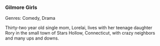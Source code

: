 ### Gilmore Girls

Genres: Comedy, Drama

Thirty-two year old single mom, Lorelai, lives with her teenage daughter Rory in the small town of Stars Hollow, Connecticut, with crazy neighbors and many ups and downs.

